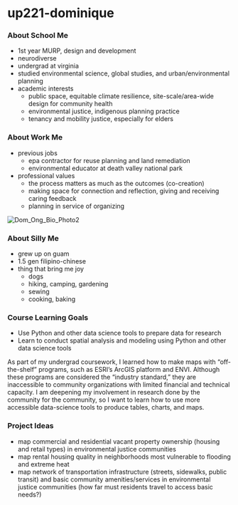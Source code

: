 # up221-dominique

### About School Me
- 1st year MURP, design and development
- neurodiverse
- undergrad at virginia
- studied environmental science, global studies, and urban/environmental planning
- academic interests
  - public space, equitable climate resilience, site-scale/area-wide design for community health
  - environmental justice, indigenous planning practice
  - tenancy and mobility justice, especially for elders

### About Work Me
- previous jobs
  - epa contractor for reuse planning and land remediation
  - environmental educator at death valley national park
- professional values
  - the process matters as much as the outcomes (co-creation)
  - making space for connection and reflection, giving and receiving caring feedback
  - planning in service of organizing

![Dom_Ong_Bio_Photo2](https://user-images.githubusercontent.com/122651853/212591784-9f298b1b-935e-44ad-af1f-746c7de5ebac.png)

### About Silly Me
- grew up on guam
- 1.5 gen filipino-chinese
- thing that bring me joy
  - dogs
  - hiking, camping, gardening
  - sewing  
  - cooking, baking

### Course Learning Goals
- Use Python and other data science tools to prepare data for research
- Learn to conduct spatial analysis and modeling using Python and other data science tools

As part of my undergrad coursework, I learned how to make maps with “off-the-shelf” programs, such as ESRI’s ArcGIS platform and ENVI. Although these programs are considered the “industry standard,” they are inaccessible to community organizations with limited financial and technical capacity. I am deepening my involvement in research done by the community for the community, so I want to learn how to use more accessible data-science tools to produce tables, charts, and maps.

### Project Ideas
- map commercial and residential vacant property ownership (housing and retail types) in environmental justice communities
- map rental housing quality in neighborhoods most vulnerable to flooding and extreme heat
- map network of transportation infrastructure (streets, sidewalks, public transit) and basic community amenities/services in environmental justice communities (how far must residents travel to access basic needs?)

